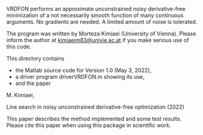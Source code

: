 VRDFON performs an approximate unconstrained noisy derivative-free 
minimization of a not  necessarily smooth function  of many continuous
arguments. No gradients are needed. A limited amount of noise is tolerated. 

The program was written by Morteza Kimiaei (University of Vienna). 
Please inform the author at kimiaeim83@univie.ac.at if you make 
serious use of this code. 

This directory contains 
* the Matlab source code for Version 1.0 (May 3, 2022), 
* a driver program driverVRDFON.m showing its use, 
* and the paper

M. Kimiaei,

Line search in noisy unconstrained derivative-free optimization (2022)

This paper describes the method implemented and some test results. 
Please cite this paper when using this package in scientific work.
